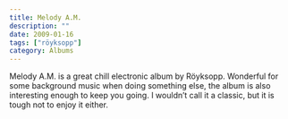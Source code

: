 ```yaml
---
title: Melody A.M.
description: ""
date: 2009-01-16
tags: ["röyksopp"]
category: Albums
---
```



Melody A.M. is a great chill electronic album by Röyksopp. Wonderful for some background music when doing something else, the album is also interesting enough to keep you going. I wouldn’t call it a classic, but it is tough not to enjoy it either.

